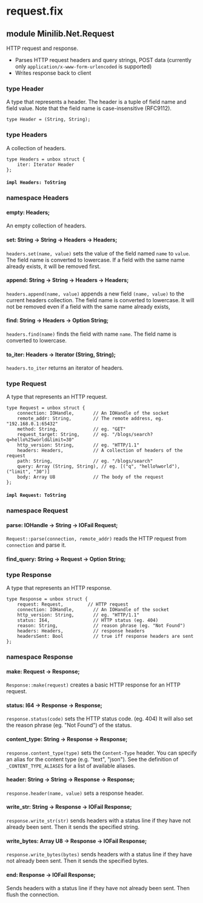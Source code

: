# request.fix

## module Minilib.Net.Request

HTTP request and response.
- Parses HTTP request headers and query strings, POST data
(currently only `application/x-www-form-urlencoded` is supported)
- Writes response back to client

### type Header

A type that represents a header. The header is a tuple of field name and field value.
Note that the field name is case-insensitive (RFC9112).

```
type Header = (String, String);
```
### type Headers

A collection of headers.

```
type Headers = unbox struct {
    iter: Iterator Header
};
```
#### `impl Headers: ToString`

### namespace Headers

#### empty: Headers;

An empty collection of headers.

#### set: String -> String -> Headers -> Headers;

`headers.set(name, value)` sets the value of the field named `name` to `value`.
The field name is converted to lowercase.
If a field with the same name already exists, it will be removed first.

#### append: String -> String -> Headers -> Headers;

`headers.append(name, value)` appends a new field `(name, value)` to the current headers collection.
The field name is converted to lowercase.
It will not be removed even if a field with the same name already exists,

#### find: String -> Headers -> Option String;

`headers.find(name)` finds the field with name `name`.
The field name is converted to lowercase.

#### to_iter: Headers -> Iterator (String, String);

`headers.to_iter` returns an iterator of headers.

### type Request

A type that represents an HTTP request.

```
type Request = unbox struct {
    connection: IOHandle,       // An IOHandle of the socket
    remote_addr: String,        // The remote address, eg. "192.168.0.1:65432"
    method: String,             // eg. "GET"
    request_target: String,     // eg. "/blogs/search?q=hello%25world&limit=30"
    http_version: String,       // eg. "HTTP/1.1"
    headers: Headers,           // A collection of headers of the request
    path: String,               // eg. "/blogs/search"
    query: Array (String, String), // eg. [("q", "hello%world"), ("limit", "30")]
    body: Array U8              // The body of the request
};
```
#### `impl Request: ToString`

### namespace Request

#### parse: IOHandle -> String -> IOFail Request;

`Request::parse(connection, remote_addr)` reads the HTTP request from `connection` and parse it.

#### find_query: String -> Request -> Option String;

### type Response

A type that represents an HTTP response.

```
type Response = unbox struct {
    request: Request,         // HTTP request
    connection: IOHandle,       // An IOHandle of the socket
    http_version: String,       // eg. "HTTP/1.1"
    status: I64,                // HTTP status (eg. 404)
    reason: String,             // reason phrase (eg. "Not Found")
    headers: Headers,           // response headers
    headersSent: Bool           // true iff response headers are sent
};
```
### namespace Response

#### make: Request -> Response;

`Response::make(request)` creates a basic HTTP response for an HTTP request.

#### status: I64 -> Response -> Response;

`response.status(code)` sets the HTTP status code. (eg. 404)
It will also set the reason phrase (eg. "Not Found") of the status.

#### content_type: String -> Response -> Response;

`response.content_type(type)` sets the `Content-Type` header.
You can specify an alias for the content type (e.g. "text", "json").
See the definition of `_CONTENT_TYPE_ALIASES` for a list of available aliases.

#### header: String -> String -> Response -> Response;

`response.header(name, value)` sets a response header.

#### write_str: String -> Response -> IOFail Response;

`response.write_str(str)` sends headers with a status line if they have not already been sent.
Then it sends the specified string.

#### write_bytes: Array U8 -> Response -> IOFail Response;

`response.write_bytes(bytes)` sends headers with a status line if they have not already been sent.
Then it sends the specified bytes.

#### end: Response -> IOFail Response;

Sends headers with a status line if they have not already been sent.
Then flush the connection.

